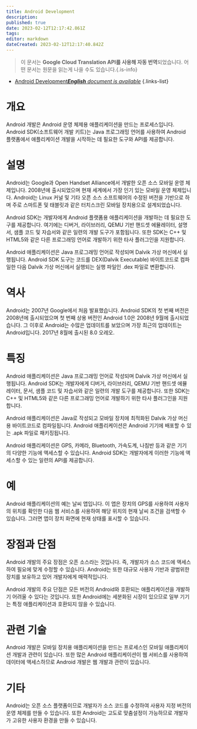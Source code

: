 ```yaml
---
title: Android Development
description: 
published: true
date: 2023-02-12T12:17:42.861Z
tags: 
editor: markdown
dateCreated: 2023-02-12T12:17:40.842Z
---
```


> 이 문서는 **Google Cloud Translation API를 사용해 자동 번역**되었습니다.
어떤 문서는 원문을 읽는게 나을 수도 있습니다.{.is-info}



- [Android Development***English** document is available*](/en/Knowledge-base/Dictionary/android-development)
{.links-list}


# 개요
Android 개발은 Android 운영 체제용 애플리케이션을 만드는 프로세스입니다. Android SDK(소프트웨어 개발 키트)는 Java 프로그래밍 언어를 사용하여 Android 플랫폼에서 애플리케이션 개발을 시작하는 데 필요한 도구와 API를 제공합니다.

# 설명
Android는 Google과 Open Handset Alliance에서 개발한 오픈 소스 모바일 운영 체제입니다. 2008년에 출시되었으며 현재 세계에서 가장 인기 있는 모바일 운영 체제입니다. Android는 Linux 커널 및 기타 오픈 소스 소프트웨어의 수정된 버전을 기반으로 하며 주로 스마트폰 및 태블릿과 같은 터치스크린 모바일 장치용으로 설계되었습니다.

Android SDK는 개발자에게 Android 플랫폼용 애플리케이션을 개발하는 데 필요한 도구를 제공합니다. 여기에는 디버거, 라이브러리, QEMU 기반 핸드셋 에뮬레이터, 설명서, 샘플 코드 및 자습서와 같은 일련의 개발 도구가 포함됩니다. 또한 SDK는 C++ 및 HTML5와 같은 다른 프로그래밍 언어로 개발하기 위한 타사 플러그인을 지원합니다.

Android 애플리케이션은 Java 프로그래밍 언어로 작성되며 Dalvik 가상 머신에서 실행됩니다. Android SDK 도구는 코드를 DEX(Dalvik Executable) 바이트코드로 컴파일한 다음 Dalvik 가상 머신에서 실행되는 실행 파일인 .dex 파일로 변환합니다.

# 역사
Android는 2007년 Google에서 처음 발표했습니다. Android SDK의 첫 번째 버전은 2008년에 출시되었으며 첫 번째 상용 버전인 Android 1.0은 2008년 9월에 출시되었습니다. 그 이후로 Android는 수많은 업데이트를 보았으며 가장 최근의 업데이트는 Android입니다. 2017년 8월에 출시된 8.0 오레오.

# 특징
Android 애플리케이션은 Java 프로그래밍 언어로 작성되며 Dalvik 가상 머신에서 실행됩니다. Android SDK는 개발자에게 디버거, 라이브러리, QEMU 기반 핸드셋 에뮬레이터, 문서, 샘플 코드 및 자습서와 같은 일련의 개발 도구를 제공합니다. 또한 SDK는 C++ 및 HTML5와 같은 다른 프로그래밍 언어로 개발하기 위한 타사 플러그인을 지원합니다.

Android 애플리케이션은 Java로 작성되고 모바일 장치에 최적화된 Dalvik 가상 머신용 바이트코드로 컴파일됩니다. Android 애플리케이션은 Android 기기에 배포할 수 있는 .apk 파일로 패키징됩니다.

Android 애플리케이션은 GPS, 카메라, Bluetooth, 가속도계, 나침반 등과 같은 기기의 다양한 기능에 액세스할 수 있습니다. Android SDK는 개발자에게 이러한 기능에 액세스할 수 있는 일련의 API를 제공합니다.

# 예
Android 애플리케이션의 예는 날씨 앱입니다. 이 앱은 장치의 GPS를 사용하여 사용자의 위치를 확인한 다음 웹 서비스를 사용하여 해당 위치의 현재 날씨 조건을 검색할 수 있습니다. 그러면 앱이 장치 화면에 현재 상태를 표시할 수 있습니다.

# 장점과 단점
Android 개발의 주요 장점은 오픈 소스라는 것입니다. 즉, 개발자가 소스 코드에 액세스하여 필요에 맞게 수정할 수 있습니다. Android는 또한 대규모 사용자 기반과 광범위한 장치를 보유하고 있어 개발자에게 매력적입니다.

Android 개발의 주요 단점은 모든 버전의 Android와 호환되는 애플리케이션을 개발하기 어려울 수 있다는 것입니다. 또한 Android에는 세분화된 시장이 있으므로 일부 기기는 특정 애플리케이션과 호환되지 않을 수 있습니다.

# 관련 기술
Android 개발은 모바일 장치용 애플리케이션을 만드는 프로세스인 모바일 애플리케이션 개발과 관련이 있습니다. 또한 많은 Android 애플리케이션이 웹 서비스를 사용하여 데이터에 액세스하므로 Android 개발은 웹 개발과 관련이 있습니다.

# 기타
Android는 오픈 소스 플랫폼이므로 개발자가 소스 코드를 수정하여 사용자 지정 버전의 운영 체제를 만들 수 있습니다. 또한 Android는 고도로 맞춤설정이 가능하므로 개발자가 고유한 사용자 환경을 만들 수 있습니다.